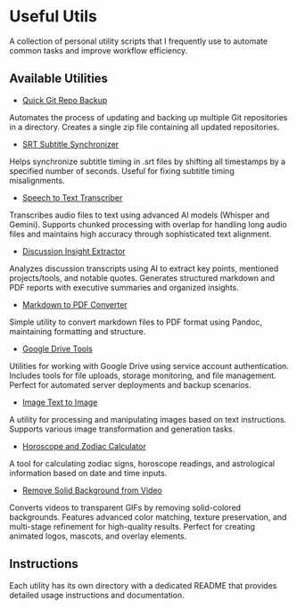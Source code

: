 # Useful Utils

A collection of personal utility scripts that I frequently use to automate common tasks and improve workflow efficiency.

## Available Utilities

- [Quick Git Repo Backup](quick_git_repo_backup/)

Automates the process of updating and backing up multiple Git repositories in a directory. Creates a single zip file containing all updated repositories.

- [SRT Subtitle Synchronizer](sync_srt/)

Helps synchronize subtitle timing in .srt files by shifting all timestamps by a specified number of seconds. Useful for fixing subtitle timing misalignments.

- [Speech to Text Transcriber](speech_to_text/)

Transcribes audio files to text using advanced AI models (Whisper and Gemini). Supports chunked processing with overlap for handling long audio files and maintains high accuracy through sophisticated text alignment.

- [Discussion Insight Extractor](discussion_insight_extractor/)

Analyzes discussion transcripts using AI to extract key points, mentioned projects/tools, and notable quotes. Generates structured markdown and PDF reports with executive summaries and organized insights.

- [Markdown to PDF Converter](md_to_pdf/)

Simple utility to convert markdown files to PDF format using Pandoc, maintaining formatting and structure.

- [Google Drive Tools](google_drive_tools/)

Utilities for working with Google Drive using service account authentication. Includes tools for file uploads, storage monitoring, and file management. Perfect for automated server deployments and backup scenarios.

- [Image Text to Image](image_text_to_image/)

A utility for processing and manipulating images based on text instructions. Supports various image transformation and generation tasks.

- [Horoscope and Zodiac Calculator](horoscope_and_zodiac_calculator/)

A tool for calculating zodiac signs, horoscope readings, and astrological information based on date and time inputs.

- [Remove Solid Background from Video](remove_solid_background_from_video/)

Converts videos to transparent GIFs by removing solid-colored backgrounds. Features advanced color matching, texture preservation, and multi-stage refinement for high-quality results. Perfect for creating animated logos, mascots, and overlay elements.

## Instructions

Each utility has its own directory with a dedicated README that provides detailed usage instructions and documentation.
